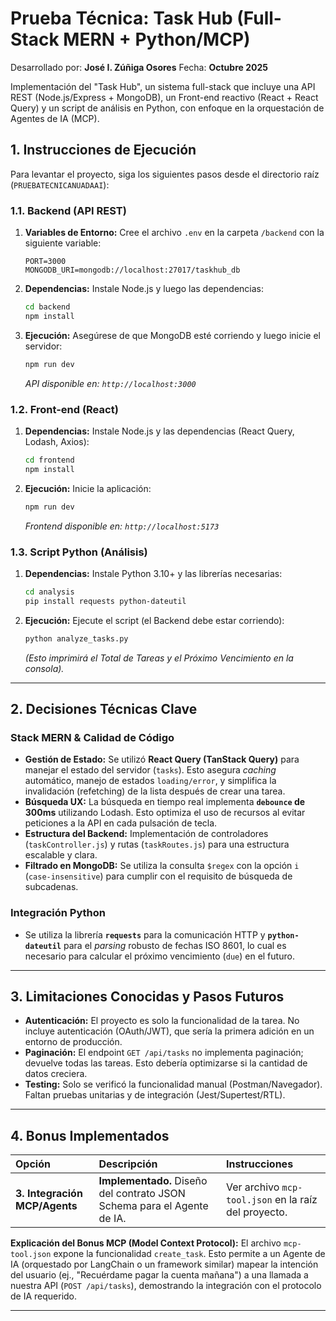 #  Prueba Técnica: Task Hub (Full-Stack MERN + Python/MCP)

Desarrollado por: **José I. Zúñiga Osores** 
Fecha: **Octubre 2025**

Implementación del "Task Hub", un sistema full-stack que incluye una API REST (Node.js/Express + MongoDB), un Front-end reactivo (React + React Query) y un script de análisis en Python, con enfoque en la orquestación de Agentes de IA (MCP).

## 1. Instrucciones de Ejecución

Para levantar el proyecto, siga los siguientes pasos desde el directorio raíz (`PRUEBATECNICANUADAAI`):

### 1.1. Backend (API REST)

1.  **Variables de Entorno:** Cree el archivo `.env` en la carpeta `/backend` con la siguiente variable:
    ```
    PORT=3000
    MONGODB_URI=mongodb://localhost:27017/taskhub_db 
    ```
2.  **Dependencias:** Instale Node.js y luego las dependencias:
    ```bash
    cd backend
    npm install
    ```
3.  **Ejecución:** Asegúrese de que MongoDB esté corriendo y luego inicie el servidor:
    ```bash
    npm run dev
    ```
    *API disponible en: `http://localhost:3000`*

### 1.2. Front-end (React)

1.  **Dependencias:** Instale Node.js y las dependencias (React Query, Lodash, Axios):
    ```bash
    cd frontend
    npm install
    ```
2.  **Ejecución:** Inicie la aplicación:
    ```bash
    npm run dev
    ```
    *Frontend disponible en: `http://localhost:5173`*

### 1.3. Script Python (Análisis)

1.  **Dependencias:** Instale Python 3.10+ y las librerías necesarias:
    ```bash
    cd analysis
    pip install requests python-dateutil
    ```
2.  **Ejecución:** Ejecute el script (el Backend debe estar corriendo):
    ```bash
    python analyze_tasks.py
    ```
    *(Esto imprimirá el Total de Tareas y el Próximo Vencimiento en la consola).*

---

## 2. Decisiones Técnicas Clave

### Stack MERN & Calidad de Código
* **Gestión de Estado:** Se utilizó **React Query (TanStack Query)** para manejar el estado del servidor (`tasks`). Esto asegura *caching* automático, manejo de estados `loading/error`, y simplifica la invalidación (refetching) de la lista después de crear una tarea.
* **Búsqueda UX:** La búsqueda en tiempo real implementa **`debounce` de 300ms** utilizando Lodash. Esto optimiza el uso de recursos al evitar peticiones a la API en cada pulsación de tecla.
* **Estructura del Backend:** Implementación de controladores (`taskController.js`) y rutas (`taskRoutes.js`) para una estructura escalable y clara.
* **Filtrado en MongoDB:** Se utiliza la consulta `$regex` con la opción `i` (`case-insensitive`) para cumplir con el requisito de búsqueda de subcadenas.

### Integración Python
* Se utiliza la librería **`requests`** para la comunicación HTTP y **`python-dateutil`** para el *parsing* robusto de fechas ISO 8601, lo cual es necesario para calcular el próximo vencimiento (`due`) en el futuro.

---

## 3. Limitaciones Conocidas y Pasos Futuros

* **Autenticación:** El proyecto es solo la funcionalidad de la tarea. No incluye autenticación (OAuth/JWT), que sería la primera adición en un entorno de producción.
* **Paginación:** El endpoint `GET /api/tasks` no implementa paginación; devuelve todas las tareas. Esto debería optimizarse si la cantidad de datos creciera.
* **Testing:** Solo se verificó la funcionalidad manual (Postman/Navegador). Faltan pruebas unitarias y de integración (Jest/Supertest/RTL).

---

## 4. Bonus Implementados

| Opción | Descripción | Instrucciones |
| :--- | :--- | :--- |
| **3. Integración MCP/Agents** | **Implementado.** Diseño del contrato JSON Schema para el Agente de IA. | Ver archivo `mcp-tool.json` en la raíz del proyecto. |

**Explicación del Bonus MCP (Model Context Protocol):**
El archivo `mcp-tool.json` expone la funcionalidad `create_task`. Esto permite a un Agente de IA (orquestado por LangChain o un framework similar) mapear la intención del usuario (ej., "Recuérdame pagar la cuenta mañana") a una llamada a nuestra API (`POST /api/tasks`), demostrando la integración con el protocolo de IA requerido.

***
